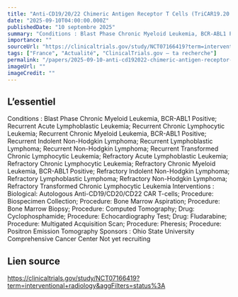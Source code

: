 ```yaml
---
title: "Anti-CD19/20/22 Chimeric Antigen Receptor T Cells (TriCAR19.20.22 T Cells) for the Treatment of Relapsed or Refractory Non-Hodgkin Lymphoma, Acute Lymphoblastic Leukemia, and Chronic Lymphocytic Leukemia"
date: "2025-09-10T04:00:00.000Z"
publishedDate: "10 septembre 2025"
summary: "Conditions : Blast Phase Chronic Myeloid Leukemia, BCR-ABL1 Positive; Recurrent Acute Lymphoblastic Leukemia; Recurrent Chronic Lymphocytic Leukemia; Recurrent Chronic Myeloid Leukemia, BCR-ABL1 Positive; Recurrent Indolent Non-Hodgkin Lymphoma; Recurrent Lymphoblastic Lymphoma; Recurrent Non-Hodgkin Lymphoma; Recurrent Transformed Chronic Lymphocytic Leukemia; Refractory Acute Lymphoblastic Leukemia; Refractory Chronic Lymphocytic Leukemia; Refractory Chronic Myeloid Leukemia, BCR-ABL1 Positive; Refractory Indolent Non-Hodgkin Lymphoma; Refractory Lymphoblastic Lymphoma; Refractory Non-Hodgkin Lymphoma; Refractory Transformed Chronic Lymphocytic Leukemia Interventions : Biological: Autologous Anti-CD19/CD20/CD22 CAR T-cells; Procedure: Biospecimen Collection; Procedure: Bone Marrow Aspiration; Procedure: Bone Marrow Biopsy; Procedure: Computed Tomography; Drug: Cyclophosphamide; Procedure: Echocardiography Test; Drug: Fludarabine; Procedure: Multigated Acquisition Scan; Procedure: Pheresis; Procedure: Positron Emission Tomography Sponsors : Ohio State University Comprehensive Cancer Center Not yet recruiting"
importance: ""
sourceUrl: "https://clinicaltrials.gov/study/NCT07166419?term=interventional+radiology&aggFilters=status%3A"
tags: ["France", "Actualité", "ClinicalTrials.gov — ta recherche"]
permalink: "/papers/2025-09-10-anti-cd192022-chimeric-antigen-receptor-t-cells-tricar192022-t-cells-for-the-treatment-of-relapsed-or-refractory-non-hodgkin-lymphoma-acute-lymphoblastic-leukemia-and-chronic-lymphocytic-leukemia"
imageUrl: ""
imageCredit: ""
---
```


## L’essentiel

Conditions : Blast Phase Chronic Myeloid Leukemia, BCR-ABL1 Positive; Recurrent Acute Lymphoblastic Leukemia; Recurrent Chronic Lymphocytic Leukemia; Recurrent Chronic Myeloid Leukemia, BCR-ABL1 Positive; Recurrent Indolent Non-Hodgkin Lymphoma; Recurrent Lymphoblastic Lymphoma; Recurrent Non-Hodgkin Lymphoma; Recurrent Transformed Chronic Lymphocytic Leukemia; Refractory Acute Lymphoblastic Leukemia; Refractory Chronic Lymphocytic Leukemia; Refractory Chronic Myeloid Leukemia, BCR-ABL1 Positive; Refractory Indolent Non-Hodgkin Lymphoma; Refractory Lymphoblastic Lymphoma; Refractory Non-Hodgkin Lymphoma; Refractory Transformed Chronic Lymphocytic Leukemia Interventions : Biological: Autologous Anti-CD19/CD20/CD22 CAR T-cells; Procedure: Biospecimen Collection; Procedure: Bone Marrow Aspiration; Procedure: Bone Marrow Biopsy; Procedure: Computed Tomography; Drug: Cyclophosphamide; Procedure: Echocardiography Test; Drug: Fludarabine; Procedure: Multigated Acquisition Scan; Procedure: Pheresis; Procedure: Positron Emission Tomography Sponsors : Ohio State University Comprehensive Cancer Center Not yet recruiting

## Lien source

https://clinicaltrials.gov/study/NCT07166419?term=interventional+radiology&aggFilters=status%3A
